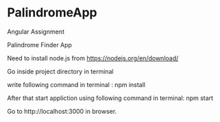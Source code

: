 # PalindromeApp
Angular Assignment

Palindrome Finder App

Need to install node.js from https://nodejs.org/en/download/

Go inside project directory in terminal

write following command in terminal :
npm install 

After that start appliction using following command in terminal:
npm start 

Go to http://localhost:3000 in browser.
